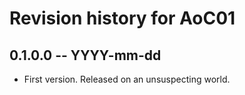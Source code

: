 # Revision history for AoC01

## 0.1.0.0 -- YYYY-mm-dd

* First version. Released on an unsuspecting world.

